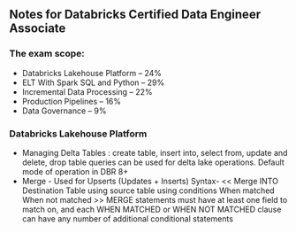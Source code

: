 ## Notes for Databricks Certified Data Engineer Associate

### The exam scope:
- Databricks Lakehouse Platform – 24%
- ELT With Spark SQL and Python – 29%
- Incremental Data Processing – 22%
- Production Pipelines – 16%
- Data Governance – 9%

### Databricks Lakehouse Platform
- Managing Delta Tables : create table, insert into, select from, update and delete, drop table queries can be used for delta lake operations. Default mode of operation in DBR 8+ 
- Merge - Used for Upserts (Updates + Inserts) Syntax- << Merge INTO Destination Table using source table using conditions When matched When not matched >> 
	MERGE statements must have at least one field to match on, and each 
	WHEN MATCHED or WHEN NOT MATCHED clause can have any number of additional conditional statements
